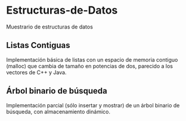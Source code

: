 # Estructuras-de-Datos
Muestrario de estructuras de datos


## Listas Contiguas
Implementación básica de listas con un espacio de memoria contiguo (malloc)
que cambia de tamaño en potencias de dos, parecido a los vectores de C++ y Java.

##  Árbol binario de búsqueda

Implementación parcial (sólo insertar y mostrar)
de un árbol binario de búsqueda, con almacenamiento 
dinámico.
